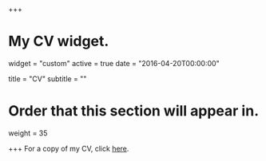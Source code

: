 +++
# My CV widget.
widget = "custom"
active = true
date = "2016-04-20T00:00:00"

title = "CV"
subtitle = ""

# Order that this section will appear in.
weight = 35


+++
For a copy of my CV, click [here](http://www.roweno.nl/files/CV.pdf).


